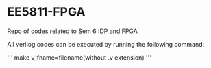 # EE5811-FPGA
Repo of codes related to Sem 6 IDP and FPGA

All verilog codes can be executed by running the following command:

''' make v_fname=filename(without .v extension) '''
